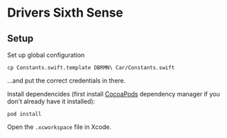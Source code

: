 # Drivers Sixth Sense

## Setup

Set up global configuration

    cp Constants.swift.template DBRMN\ Car/Constants.swift

...and put the correct credentials in there.

Install dependencides (first install [CocoaPods](https://cocoapods.org/)
dependency manager if you don't already have it installed):

    pod install

Open the `.xcworkspace` file in Xcode.
